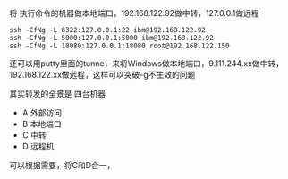 将 执行命令的机器做本地端口，192.168.122.92做中转，127.0.0.1做远程
```shell
ssh -CfNg -L 6322:127.0.0.1:22 ibm@192.168.122.92
ssh -CfNg -L 5000:127.0.0.1:5000 ibm@192.168.122.92
ssh -CfNg -L 18080:127.0.0.1:18080 root@192.168.122.150
```

还可以用putty里面的tunne，来将Windows做本地端口，9.111.244.xx做中转，192.168.122.xx做远程，这样可以突破-g不生效的问题

其实转发的全景是 四台机器
- A 外部访问
- B 本地端口
- C 中转
- D 远程机

可以根据需要，将C和D合一，
